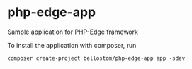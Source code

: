 # php-edge-app
Sample application for PHP-Edge framework

To install the application with composer, run

    composer create-project bellostom/php-edge-app app -sdev
